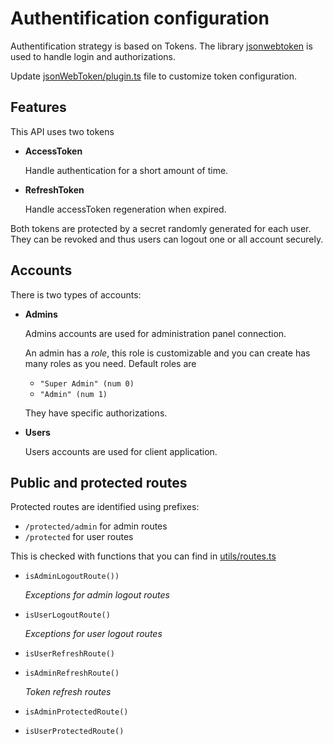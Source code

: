 # Authentification configuration

Authentification strategy is based on Tokens. The library [jsonwebtoken](https://github.com/auth0/node-jsonwebtoken) is used to handle login and authorizations.

Update [jsonWebToken/plugin.ts](../src/plugins/jsonWebToken/plugin.ts) file to customize token configuration.

## Features

This API uses two tokens

-   **AccessToken**

    Handle authentication for a short amount of time.

-   **RefreshToken**

    Handle accessToken regeneration when expired.

Both tokens are protected by a secret randomly generated for each user. They can be revoked and thus users can logout one or all account securely.

## Accounts

There is two types of accounts:

-   **Admins**

    Admins accounts are used for administration panel connection.

    An admin has a _role_, this role is customizable and you can create has many roles as you need. Default roles are

    -   `"Super Admin" (num 0)`
    -   `"Admin" (num 1)`

    They have specific authorizations.

-   **Users**

    Users accounts are used for client application.

## Public and protected routes

Protected routes are identified using prefixes:

-   `/protected/admin` for admin routes
-   `/protected` for user routes

This is checked with functions that you can find in [utils/routes.ts](../src/utils/publicRoutes.ts)

-   `isAdminLogoutRoute())`

    _Exceptions for admin logout routes_

-   `isUserLogoutRoute()`

    _Exceptions for user logout routes_

-   `isUserRefreshRoute()`
-   `isAdminRefreshRoute()`

    _Token refresh routes_

-   `isAdminProtectedRoute()`
-   `isUserProtectedRoute()`
